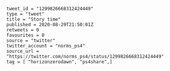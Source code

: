 ```
tweet_id = "1299826668312424449"
type = "tweet"
title = "Story time"
published = 2020-08-29T21:50:01Z
retweets = 0
favourites = 0
source = "twitter"
twitter_account = "norms_ps4"
source_url = "https://twitter.com/norms_ps4/status/1299826668312424449"
tag = [ "horizonzerodawn", "ps4share",]
```

<p class='image'><img src='http://mnf.m17s.net/2020/08/29/EgnpdnbXYAA44Ob.jpg' alt=''></p>


